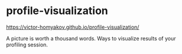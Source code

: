 # profile-visualization

https://victor-homyakov.github.io/profile-visualization/

A picture is worth a thousand words. Ways to visualize results of your profiling session.
